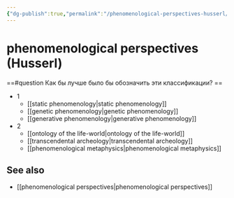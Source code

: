 ```yaml
---
{"dg-publish":true,"permalink":"/phenomenological-perspectives-husserl/","dgHomeLink":false,"dgPassFrontmatter":false}
---
```


# phenomenological perspectives (Husserl)

==#question Как бы лучше было бы обозначить эти классификации? ==

-  1
	- [[static phenomenology|static phenomenology]]
	- [[genetic phenomenology|genetic phenomenology]]
	- [[generative phenomenology|generative phenomenology]]
- 2
	- [[ontology of the life-world|ontology of the life-world]]
	- [[transcendental archeology|transcendental archeology]]
	- [[phenomenological metaphysics|phenomenological metaphysics]]

## See also
- [[phenomenological perspectives|phenomenological perspectives]]
